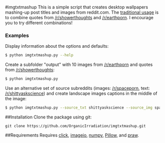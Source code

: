 #imgtxtmashup
This is a simple script that creates desktop wallpapers mashing-up post titles and images from reddit.com. The [traditional usage](https://www.reddit.com/r/raspberry_pi/comments/46nb99/for_my_first_project_i_made_a_display_that_takes/) is to combine quotes from [/r/showerthoughts](https://reddit.com/r/showerthoughts) and [/r/earthporn](https://reddit.com/r/earthporn). I encourage you to try different combinations!

### Examples
Display information about the options and defaults:

```bash
$ python imgtxtmashup.py --help
```

Create a subfolder "output" with 10 images from [/r/earthporn](https://reddit.com/r/earthporn) and quotes from [/r/showerthoughts](https://reddit.com/r/showerthoughts):

```bash
$ python imgtxtmashup.py
```

Use an alternative set of source subreddits (images: [/r/spaceporn](https://reddit.com/r/spaceporn), text: [/r/shittyaskscience](https://reddit.com/r/shittyaskscience)) and create landscape images captions in the middle of the image:

```bash
$ python imgtxtmashup.py --source_txt shittyaskscience --source_img spaceporn --no_portraits --n_imgs 1 --quote_location middle
```

##Installation
Clone the package using git:

    git clone https://github.com/OrganicIrradiation/imgtxtmashup.git


##Requirements
Requires [click](https://pypi.python.org/pypi/click), [imageio](https://pypi.python.org/pypi/imageio), [numpy](https://pypi.python.org/pypi/numpy), [Pillow](https://pypi.python.org/pypi/Pillow), and [praw](https://pypi.python.org/pypi/praw).
